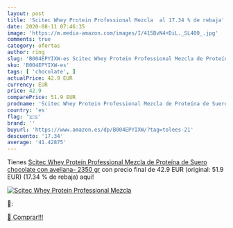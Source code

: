 ```yaml
---
layout: post
title: 'Scitec Whey Protein Professional Mezcla  al 17.34 % de rebaja'
date: 2020-08-11 07:46:35
image: 'https://m.media-amazon.com/images/I/415BvN4+DiL._SL400_.jpg'
comments: true
category: ofertas
author: ring
slug: 'B004EPYIXW-es Scitec Whey Protein Professional Mezcla de Proteína de...'
sku: 'B004EPYIXW-es'
tags: [ 'chocolate', ]
actualPrice: 42.9 EUR
currency: EUR
price: 42.9
comparePrice: 51.9 EUR
prodname: 'Scitec Whey Protein Professional Mezcla de Proteína de Suero  chocolate con avellana- 2350 gr'
country: 'es'
flag: '🇪🇸'
brand: ''
buyurl: 'https://www.amazon.es/dp/B004EPYIXW/?tag=tolees-21'
descuento: '17.34'
average: '41.42875'
---
```


Tienes [Scitec Whey Protein Professional Mezcla de Proteína de Suero  chocolate con avellana- 2350 gr](https://www.amazon.es/dp/B004EPYIXW/?tag=tolees-21) con precio final de  42.9 EUR (original: 51.9 EUR) (17.34 %  de rebaja) aqui!

[![Scitec Whey Protein Professional Mezcla ](https://m.media-amazon.com/images/I/415BvN4+DiL._SL400_.jpg)](https://www.amazon.es/dp/B004EPYIXW/?tag=tolees-21)

🔎:


[🛒 Comprar!!!](https://www.amazon.es/dp/B004EPYIXW/?tag=tolees-21)
